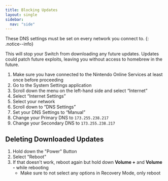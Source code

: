 ```yaml
---
title: Blocking Updates
layout: single
sidebar:
  nav: "side"
---
```


These DNS settings must be set on every network you connect to.
{: .notice--info}

This will stop your Switch from downloading any future updates. Updates could patch future exploits, leaving you without access to homebrew in the future.

1. Make sure you have connected to the Nintendo Online Services at least once before proceeding
2. Go to the System Settings application
3. Scroll down the menu on the left-hand side and select “Internet”
4. Select “Internet Settings”
5. Select your network
6. Scroll down to “DNS Settings”
7. Set your DNS Settings to “Manual”
8. Change your Primary DNS to `173.255.238.217`
9. Change your Secondary DNS to `173.255.238.217`

## Deleting Downloaded Updates

1. Hold down the "Power" Button
2. Select "Reboot"
3. If that doesn't work, reboot again but hold down **Volume +** and **Volume -** while rebooting
	- Make sure to not select any options in Recovery Mode, only reboot
